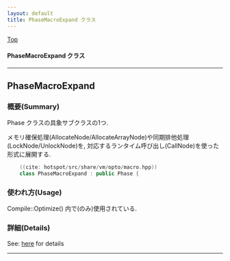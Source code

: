 ```yaml
---
layout: default
title: PhaseMacroExpand クラス 
---
```

[Top](../index.html)

#### PhaseMacroExpand クラス 



---
## <a name="noOjWoiBkX" id="noOjWoiBkX">PhaseMacroExpand</a>

### 概要(Summary)
Phase クラスの具象サブクラスの1つ.

メモリ確保処理(AllocateNode/AllocateArrayNode)や同期排他処理(LockNode/UnlockNode)を,
対応するランタイム呼び出し(CallNode)を使った形式に展開する.


```cpp
    ((cite: hotspot/src/share/vm/opto/macro.hpp))
    class PhaseMacroExpand : public Phase {
```

### 使われ方(Usage)
Compile::Optimize() 内で(のみ)使用されている.




### 詳細(Details)
See: [here](../doxygen/classPhaseMacroExpand.html) for details

---

